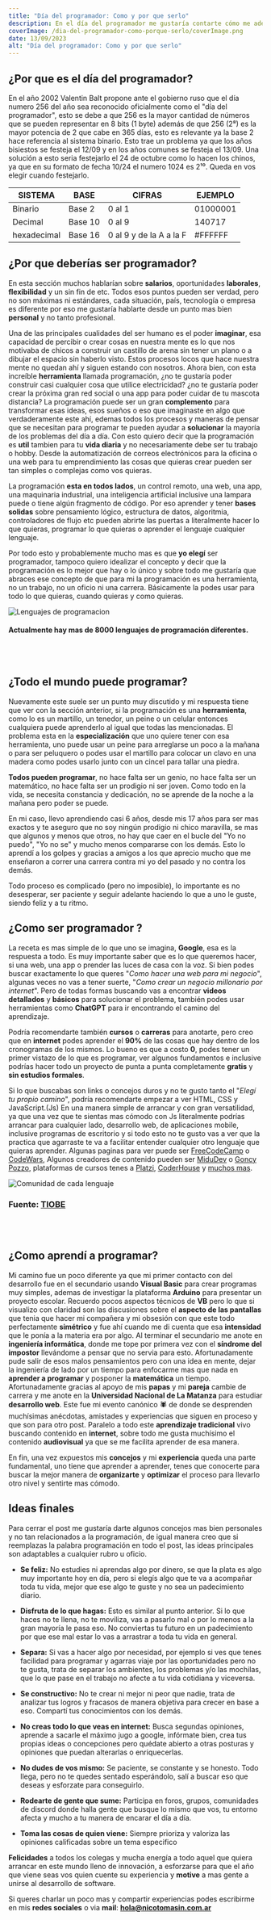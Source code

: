 ```yaml
---
title: "Día del programador: Como y por que serlo"
description: En el día del programador me gustaría contarte cómo me adentré en la programación y por qué creo que todos pueden programar.
coverImage: /dia-del-programador-como-porque-serlo/coverImage.png
date: 13/09/2023
alt: "Día del programador: Como y por que serlo"
---
```


## ¿Por que es el día del programador?

En el año 2002 Valentin Balt propone ante el gobierno ruso que el día numero 256 del año sea reconocido oficialmente como el "día del programador", esto se debe a que 256 es la mayor cantidad de números que se pueden representar en 8 bits (1 byte) además de que 256 (2⁸) es la mayor potencia de 2 que cabe en 365 días, esto es relevante ya la base 2 hace referencia al sistema binario. Esto trae un problema ya que los años bisiestos se festeja el 12/09 y en los años comunes se festeja el 13/09. Una solución a esto seria festejarlo el 24 de octubre como lo hacen los chinos, ya que en su formato de fecha 10/24 el numero 1024 es 2¹⁰. Queda en vos elegir cuando festejarlo.

| **SISTEMA** | **BASE** | **CIFRAS**              | **EJEMPLO** |
| ----------- | -------- | ----------------------- | ----------- |
| Binario     | Base 2   | 0 al 1                  | 01000001    |
| Decimal     | Base 10  | 0 al 9                  | 140717      |
| hexadecimal | Base 16  | 0 al 9 y de la A a la F | #FFFFFF     |

## ¿Por que deberías ser programador?

En esta sección muchos hablarían sobre **salarios**, oportunidades **laborales**, **flexibilidad** y un sin fin de etc.
Todos esos puntos pueden ser verdad, pero no son máximas ni estándares, cada situación, país, tecnología o empresa es diferente por eso me gustaría hablarte desde un punto mas bien **personal** y no tanto profesional.

Una de las principales cualidades del ser humano es el poder **imaginar**, esa capacidad de percibir o crear cosas en nuestra mente es lo que nos motivaba de chicos a construir un castillo de arena sin tener un plano o a dibujar el espacio sin haberlo visto. Estos procesos locos que hace nuestra mente no quedan ahí y siguen estando con nosotros.
Ahora bien, con esta increíble **herramienta** llamada programación, ¿no te gustaría poder construir casi cualquier cosa que utilice electricidad? ¿no te gustaría poder crear la próxima gran red social o una app para poder cuidar de tu mascota distancia?
La programación puede ser un gran **complemento** para transformar esas ideas, esos sueños o eso que imaginaste en algo que verdaderamente este ahí, edemas todos los procesos y maneras de pensar que se necesitan para programar te pueden ayudar a **solucionar** la mayoría de los problemas del día a día. Con esto quiero decir que la programación es **util** tambien para tu **vida diaria** y no necesariamente debe ser tu trabajo o hobby. Desde la automatización de correos electrónicos para la oficina o una web para tu emprendimiento las cosas que quieras crear pueden ser tan simples o complejas como vos quieras.

La programación **esta en todos lados**, un control remoto, una web, una app, una maquinaria industrial, una inteligencia artificial inclusive una lampara puede o tiene algún fragmento de código. Por eso aprender y tener **bases solidas** sobre pensamiento lógico, estructura de datos, algoritmia, controladores de flujo etc pueden abrirte las puertas a literalmente hacer lo que quieras, programar lo que quieras o aprender el lenguaje cualquier lenguaje.

Por todo esto y probablemente mucho mas es que **yo elegí** ser programador, tampoco quiero idealizar el concepto y decir que la programación es lo mejor que hay o lo único y sobre todo me gustaría que abraces ese concepto de que para mi la programación es una herramienta, no un trabajo, no un oficio ni una carrera. Básicamente la podes usar para todo lo que quieras, cuando quieras y como quieras.

![Lenguajes de programacion](/dia-del-programador-como-porque-serlo/Lenguajes.png)
#### Actualmente hay mas de **8000** lenguajes de programación diferentes.
<br>
<br>

## ¿Todo el mundo puede programar?

Nuevamente este suele ser un punto muy discutido y mi respuesta tiene que ver con la sección anterior, si la programación es una **herramienta**, como lo es un martillo, un tenedor, un peine o un celular entonces cualquiera puede aprenderlo al igual que todas las mencionadas. El problema esta en la **especialización** que uno quiere tener con esa herramienta, uno puede usar un peine para arreglarse un poco a la mañana o para ser peluquero o podes usar el martillo para colocar un clavo en una madera como podes usarlo junto con un cincel para tallar una piedra.

**Todos pueden programar**, no hace falta ser un genio, no hace falta ser un matemático, no hace falta ser un prodigio ni ser joven. Como todo en la vida, se necesita constancia y dedicación, no se aprende de la noche a la mañana pero poder se puede.

En mi caso, llevo aprendiendo casi 6 años, desde mis 17 años para ser mas exactos y te aseguro que no soy ningún prodigio ni chico maravilla, se mas que algunos y menos que otros, no hay que caer en el bucle del "Yo no puedo", "Yo no se" y mucho menos compararse con los demás. Esto lo aprendí a los golpes y gracias a amigos a los que aprecio mucho que me enseñaron a correr una carrera contra mi yo del pasado y no contra los demás.

Todo proceso es complicado (pero no imposible), lo importante es no desesperar, ser paciente y seguir adelante haciendo lo que a uno le guste, siendo feliz y a tu ritmo.

## ¿Como ser programador ?

La receta es mas simple de lo que uno se imagina, **Google**, esa es la respuesta a todo.
Es muy importante saber que es lo que queremos hacer, si una web, una app o prender las luces de casa con la voz. Si bien podes buscar exactamente lo que queres "*Como hacer una web para mi negocio*", algunas veces no vas a tener suerte, "*Como crear un negocio millonario por internet*". Pero de todas formas buscando vas a encontrar **videos detallados** y **básicos** para solucionar el problema, también podes usar herramientas como **ChatGPT** para ir encontrando el camino del aprendizaje.

Podría recomendarte también **cursos** o **carreras** para anotarte, pero creo que en **internet** podes aprender el **90%** de las cosas que hay dentro de los cronogramas de los mismos. Lo bueno es que a costo **0**, podes tener un primer vistazo de lo que es programar, ver algunos fundamentos e inclusive podrías hacer todo un proyecto de punta a punta completamente **gratis** y **sin estudios formales**.

Si lo que buscabas son links o concejos duros y no te gusto tanto el "*Elegí tu propio camino*", podría recomendarte empezar a ver HTML, CSS y JavaScript.(Js) En una manera simple de arrancar y con gran versatilidad, ya que una vez que te sientas mas cómodo con Js literalmente podrías arrancar para cualquier lado, desarrollo web, de aplicaciones mobile, inclusive programas de escritorio y si todo esto no te gusto vas a ver que la practica que agarraste te va a facilitar entender cualquier otro lenguaje que quieras aprender.
Algunas paginas para ver puede ser [FreeCodeCamp](https://www.freecodecamp.org/) o [CodeWars](https://www.codewars.com/), Algunos creadores de contenido pueden ser [MiduDev](https://www.youtube.com/@midulive) o [Goncy Pozzo](https://www.youtube.com/@goncypozzo), plataformas de cursos tenes a [Platzi](https://platzi.com/), [CoderHouse](https://www.coderhouse.com/) y [muchos mas](https://www.hostinger.com.ar/tutoriales/mejores-sitios-para-aprender-a-programar-gratis).

![Comunidad de cada lenguaje](/dia-del-programador-como-porque-serlo/TIOBE.png)
### **Fuente:** [TIOBE](https://www.tiobe.com/tiobe-index/)
<br>
<br>

## ¿Como aprendí a programar?

Mi camino fue un poco diferente ya que mi primer contacto con del desarrollo fue en el secundario usando **Visual Basic** para crear programas muy simples, ademas de investigar la plataforma **Arduino** para presentar un proyecto escolar.
Recuerdo pocos aspectos técnicos de **VB** pero lo que si visualizo con claridad son las discusiones sobre el **aspecto de las pantallas** que tenia que hacer mi compañera y mi obsesión con que este todo perfectamente **simétrico** y fue ahí cuando me di cuenta que esa **intensidad** que le ponía a la materia era por algo.
Al terminar el secundario me anote en **ingeniería informática**, donde me tope por primera vez con el **síndrome del impostor** llevándome a pensar que no servia para esto. Afortunadamente pude salir de esos malos pensamientos pero con una idea en mente, dejar la ingeniería de lado por un tiempo para enfocarme mas que nada en **aprender a programar** y posponer la **matemática** un tiempo. Afortunadamente gracias al apoyo de mis **papas** y mi **pareja** cambie de carrera y me anote en la **Universidad Nacional de La Matanza** para estudiar **desarrollo web**. Este fue mi evento canónico 🕷️ de donde se desprenden muchísimas anécdotas, amistades y experiencias que siguen en proceso y que son para otro post.
Paralelo a todo este **aprendizaje tradicional** vivo buscando contenido en **internet**, sobre todo me gusta muchísimo el contenido **audiovisual** ya que se me facilita aprender de esa manera.

En fin, una vez expuestos mis **concejos** y mi **experiencia** queda una parte fundamental, uno tiene que aprender a aprender, tenes que conocerte para buscar la mejor manera de **organizarte** y **optimizar** el proceso para llevarlo otro nivel y sentirte mas cómodo.

## Ideas finales

Para cerrar el post me gustaría darte algunos concejos mas bien personales y no tan relacionados a la programación, de igual manera creo que si reemplazas la palabra programación en todo el post, las ideas principales son adaptables a cualquier rubro u oficio.

- **Se feliz:** No estudies ni aprendas algo por dinero, se que la plata es algo muy importante hoy en día, pero si elegís algo que te va a acompañar toda tu vida, mejor que ese algo te guste y no sea un padecimiento diario.

- **Disfruta de lo que hagas:** Esto es similar al punto anterior. Si lo que haces no te llena, no te moviliza, vas a pasarlo mal o por lo menos a la gran mayoría le pasa eso. No conviertas tu futuro en un padecimiento por que ese mal estar lo vas a arrastrar a toda tu vida en general.

- **Separa:** Si vas a hacer algo por necesidad, por ejemplo si ves que tenes facilidad para programar y agarras viaje por las oportunidades pero no te gusta, trata de separar los ambientes, los problemas y/o las mochilas, que lo que pase en el trabajo no afecte a tu vida cotidiana y viceversa.

- **Se constructivo:** No te crear ni mejor ni peor que nadie, trata de analizar tus logros y fracasos de manera objetiva para crecer en base a eso. Compartí tus conocimientos con los demás.

- **No creas todo lo que veas en internet:** Busca segundas opiniones, aprende a sacarle el máximo jugo a google, infórmate bien, crea tus propias ideas o concepciones pero quédate abierto a otras posturas y opiniones que puedan alterarlas o enriquecerlas.

- **No dudes de vos mismo:** Se paciente, se constante y se honesto. Todo llega, pero no te quedes sentado esperándolo, salí a buscar eso que deseas y esforzate para conseguirlo.

- **Rodearte de gente que sume:** Participa en foros, grupos, comunidades de discord donde halla gente que busque lo mismo que vos, tu entorno afecta y mucho a tu manera de encarar el día a día.

- **Toma las cosas de quien viene:** Siempre prioriza y valoriza las opiniones calificadas sobre un tema especifico

**Felicidades** a todos los colegas y mucha energía a todo aquel que quiera arrancar en este mundo lleno de innovación, a esforzarse para que el año que viene seas vos quien cuente su experiencia y **motive** a mas gente a unirse al desarrollo de software.

Si queres charlar un poco mas y compartir experiencias podes escribirme en mis **redes sociales** o via **mail**: **hola@nicotomasin.com.ar**
